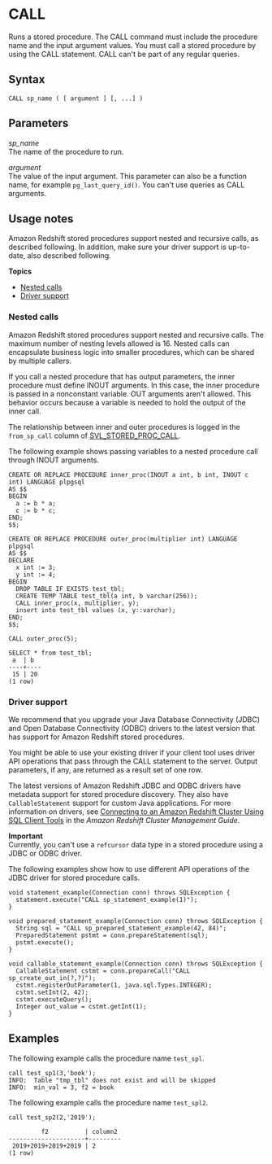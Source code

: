 # CALL<a name="r_CALL_procedure"></a>

Runs a stored procedure\. The CALL command must include the procedure name and the input argument values\. You must call a stored procedure by using the CALL statement\. CALL can't be part of any regular queries\. 

## Syntax<a name="r_CALL_procedure-synopsis"></a>

```
CALL sp_name ( [ argument ] [, ...] )
```

## Parameters<a name="r_CALL_procedure-parameters"></a>

 *sp\_name*   
The name of the procedure to run\. 

 *argument*   
The value of the input argument\. This parameter can also be a function name, for example `pg_last_query_id()`\. You can't use queries as CALL arguments\. 

## Usage notes<a name="r_CALL_procedure-usage-notes"></a>

Amazon Redshift stored procedures support nested and recursive calls, as described following\. In addition, make sure your driver support is up\-to\-date, also described following\.

**Topics**
+ [Nested calls](#r_CALL_procedure-nested-calls)
+ [Driver support](#r_CALL_procedure-driver-support)

### Nested calls<a name="r_CALL_procedure-nested-calls"></a>

Amazon Redshift stored procedures support nested and recursive calls\. The maximum number of nesting levels allowed is 16\. Nested calls can encapsulate business logic into smaller procedures, which can be shared by multiple callers\. 

If you call a nested procedure that has output parameters, the inner procedure must define INOUT arguments\. In this case, the inner procedure is passed in a nonconstant variable\. OUT arguments aren't allowed\. This behavior occurs because a variable is needed to hold the output of the inner call\.

The relationship between inner and outer procedures is logged in the `from_sp_call` column of [SVL\_STORED\_PROC\_CALL](r_SVL_STORED_PROC_CALL.md)\. 

The following example shows passing variables to a nested procedure call through INOUT arguments\.

```
CREATE OR REPLACE PROCEDURE inner_proc(INOUT a int, b int, INOUT c int) LANGUAGE plpgsql
AS $$
BEGIN
  a := b * a;
  c := b * c;
END;
$$;

CREATE OR REPLACE PROCEDURE outer_proc(multiplier int) LANGUAGE plpgsql
AS $$
DECLARE
  x int := 3;
  y int := 4;
BEGIN
  DROP TABLE IF EXISTS test_tbl;
  CREATE TEMP TABLE test_tbl(a int, b varchar(256));
  CALL inner_proc(x, multiplier, y);
  insert into test_tbl values (x, y::varchar);
END;
$$;

CALL outer_proc(5);
      
SELECT * from test_tbl;
 a  | b
----+----
 15 | 20
(1 row)
```

### Driver support<a name="r_CALL_procedure-driver-support"></a>

We recommend that you upgrade your Java Database Connectivity \(JDBC\) and Open Database Connectivity \(ODBC\) drivers to the latest version that has support for Amazon Redshift stored procedures\. 

You might be able to use your existing driver if your client tool uses driver API operations that pass through the CALL statement to the server\. Output parameters, if any, are returned as a result set of one row\. 

The latest versions of Amazon Redshift JDBC and ODBC drivers have metadata support for stored procedure discovery\. They also have `CallableStatement` support for custom Java applications\. For more information on drivers, see [Connecting to an Amazon Redshift Cluster Using SQL Client Tools](https://docs.aws.amazon.com/redshift/latest/mgmt/connecting-to-cluster.html) in the *Amazon Redshift Cluster Management Guide\.* 

**Important**  
Currently, you can't use a `refcursor` data type in a stored procedure using a JDBC or ODBC driver\.

The following examples show how to use different API operations of the JDBC driver for stored procedure calls\.

```
void statement_example(Connection conn) throws SQLException {
  statement.execute("CALL sp_statement_example(1)");
}

void prepared_statement_example(Connection conn) throws SQLException {
  String sql = "CALL sp_prepared_statement_example(42, 84)";
  PreparedStatement pstmt = conn.prepareStatement(sql);
  pstmt.execute();
}

void callable_statement_example(Connection conn) throws SQLException {
  CallableStatement cstmt = conn.prepareCall("CALL sp_create_out_in(?,?)");
  cstmt.registerOutParameter(1, java.sql.Types.INTEGER);  
  cstmt.setInt(2, 42);
  cstmt.executeQuery();
  Integer out_value = cstmt.getInt(1);
}
```

## Examples<a name="r_CALL_procedure-examples"></a>

The following example calls the procedure name `test_spl`\.

```
call test_sp1(3,'book');
INFO:  Table "tmp_tbl" does not exist and will be skipped
INFO:  min_val = 3, f2 = book
```

The following example calls the procedure name `test_spl2`\.

```
call test_sp2(2,'2019');

         f2          | column2
---------------------+---------
 2019+2019+2019+2019 | 2
(1 row)
```
